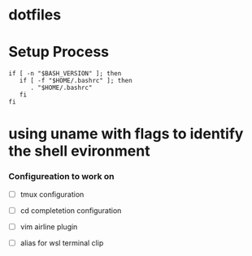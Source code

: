 # dotfiles

# Setup Process
```
if [ -n "$BASH_VERSION" ]; then
   if [ -f "$HOME/.bashrc" ]; then
      . "$HOME/.bashrc"
   fi
fi

```

# using uname with flags to identify the shell evironment

### Configureation to work on 

 - [ ] tmux configuration
 - [ ] cd completetion configuration 
 - [ ] vim airline plugin 
 - [ ] alias for wsl terminal clip 



